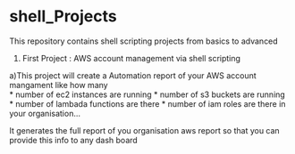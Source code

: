 # shell_Projects
This repository contains shell scripting projects from basics to advanced

1) First Project : AWS account management via shell scripting

  a)This project will create a Automation  report of your AWS account mangament     like how many    
      * number of ec2 instances are running
      * number of s3 buckets are running
      * number of lambada functions are there
      * number of iam roles are there in your organisation...

  It generates the full report of you organisation aws report so that you can     provide this info to any dash board
       
